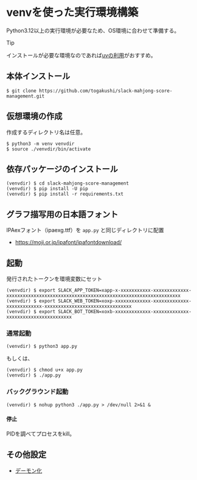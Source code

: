 # venvを使った実行環境構築
Python3.12以上の実行環境が必要なため、OS環境に合わせて準備する。

> [!TIP]
> インストールが必要な環境なのであれば[uvの利用](using_uv.md)がおすすめ。

## 本体インストール
```
$ git clone https://github.com/togakushi/slack-mahjong-score-management.git
```

## 仮想環境の作成
作成するディレクトリ名は任意。

```
$ python3 -m venv venvdir
$ source ./venvdir/bin/activate
```

## 依存パッケージのインストール
```
(venvdir) $ cd slack-mahjong-score-management
(venvdir) $ pip install -U pip
(venvdir) $ pip install -r requirements.txt
```

## グラフ描写用の日本語フォント
IPAexフォント（ipaexg.ttf）を `app.py` と同じディレクトリに配置

* https://moji.or.jp/ipafont/ipafontdownload/


## 起動
発行されたトークンを環境変数にセット
```
(venvdir) $ export SLACK_APP_TOKEN=xapp-x-xxxxxxxxxxx-xxxxxxxxxxxxx-xxxxxxxxxxxxxxxxxxxxxxxxxxxxxxxxxxxxxxxxxxxxxxxxxxxxxxxxxxxxxxxx
(venvdir) $ export SLACK_WEB_TOKEN=xoxp-xxxxxxxxxxxxx-xxxxxxxxxxxxx-xxxxxxxxxxxxx-xxxxxxxxxxxxxxxxxxxxxxxxxxxxxxxx
(venvdir) $ export SLACK_BOT_TOKEN=xoxb-xxxxxxxxxxxxx-xxxxxxxxxxxxx-xxxxxxxxxxxxxxxxxxxxxxxx
```

### 通常起動
```
(venvdir) $ python3 app.py
```
もしくは、
```
(venvdir) $ chmod u+x app.py
(venvdir) $ ./app.py
```

### バックグラウンド起動
```
(venvdir) $ nohup python3 ./app.py > /dev/null 2>&1 &
```

#### 停止
PIDを調べてプロセスをkill。

## その他設定
* [デーモン化](daemonization.md)
